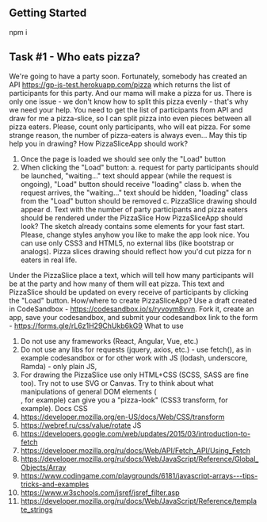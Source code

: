 ## Getting Started
npm i
  
  ## Task #1 - Who eats pizza?

We're going to have a party soon. Fortunately, somebody has created an API https://gp-js-test.herokuapp.com/pizza which returns the list of participants for this party. And our mama will make a pizza for us. There is only one issue - we don't know how to split this pizza evenly - that's why we need your help. 
You need to get the list of participants from API and draw for me a pizza-slice, so I can split pizza into even pieces between all pizza eaters. Please, count only participants, who will eat pizza. For some strange reason, the number of pizza-eaters is always even... May this tip help you in drawing?
  How PizzaSliceApp should work?
  1.	Once the page is loaded we should see only the "Load" button
  2.	When clicking the "Load" button:
    a.	request for party participants should be launched, "waiting..." text should appear (while the request is ongoing), "Load" button should receive "loading" class 
    b.	when the request arrives, the "waiting..." text should be hidden, "loading" class from the "Load" button should be removed
    c.	PizzaSlice drawing should appear
    d.	Text with the number of party participants and pizza eaters should be rendered under the PizzaSlice
  How PizzaSliceApp should look?
  The sketch already contains some elements for your fast start. Please, change styles anyhow you like to make the app look nice. You can use only CSS3 and HTML5, no external libs (like bootstrap or analogs). 
Pizza slices drawing should reflect how you'd cut pizza for n eaters in real life.  
   
  Under the PizzaSlice place a text, which will tell how many participants will be at the party and how many of them will eat pizza. This text and PizzaSlice should be updated on every receive of participants by clicking the "Load" button. 
How/where to create PizzaSliceApp?
Use a draft created in CodeSandbox - https://codesandbox.io/s/ryvoym8vvn. Fork it, create an app, save your codesandbox, and submit your codesandbox link to the form - https://forms.gle/rL6z1H29ChUkb6kG9
What to use
  1.	Do not use any frameworks (React, Angular, Vue, etc.)
  2.	Do not use any libs for requests (jquery, axios, etc.) - use fetch(), as in example codesandbox or for other work with JS (lodash, underscore, Ramda) - only plain JS, 
  3.	For drawing the PizzaSlice use only HTML+CSS (SCSS, SASS are fine too). Try not to use SVG or Canvas. Try to think about what manipulations of general DOM elements (<div>, for example) can give you a "pizza-look" (CSS3 transform, for example).
Docs
CSS
  1.	https://developer.mozilla.org/en-US/docs/Web/CSS/transform
  2.	https://webref.ru/css/value/rotate
  JS
  1.	https://developers.google.com/web/updates/2015/03/introduction-to-fetch
  2.	https://developer.mozilla.org/ru/docs/Web/API/Fetch_API/Using_Fetch
  3.	https://developer.mozilla.org/ru/docs/Web/JavaScript/Reference/Global_Objects/Array
  4.	https://www.codingame.com/playgrounds/6181/javascript-arrays---tips-tricks-and-examples
  5.	https://www.w3schools.com/jsref/jsref_filter.asp
  6.	https://developer.mozilla.org/ru/docs/Web/JavaScript/Reference/template_strings

